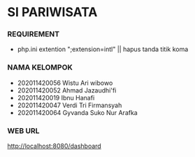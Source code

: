 # SI PARIWISATA

### REQUIREMENT

- php.ini extention ";extension=intl" || hapus tanda titik koma

### NAMA KELOMPOK

- 202011420056 Wistu Ari wibowo
- 202011420052 Ahmad Jazaudhi'fi
- 202011420019 Ibnu Hanafi
- 202011420047 Verdi Tri Firmansyah
- 202011420064 Gyvanda Suko Nur Arafka

### WEB URL

[http://localhost:8080/dashboard](http://localhost:8080/dashboard)
